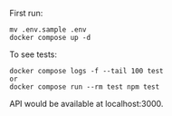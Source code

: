 First run:
```
mv .env.sample .env
docker compose up -d
```

To see tests:
```
docker compose logs -f --tail 100 test
or 
docker compose run --rm test npm test
```

API would be available at localhost:3000.